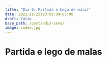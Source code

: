 ```yaml
---
title: "Dia 0: Partida e Lego de malas"
date: 2022-11-23T23:00:00-03:00
draft: false
base_path: /posts/dia-zero/
image: index.jpg
---
```



# Partida e lego de malas


